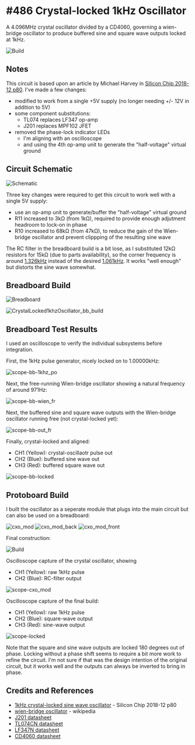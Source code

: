 # #486 Crystal-locked 1kHz Oscillator

A 4.096MHz crystal oscillator divided by a CD4060, governing a wien-bridge oscillator to produce buffered sine and square wave outputs locked at 1kHz.

![Build](./assets/CrystalLocked1khzOscillator_build.jpg?raw=true)

## Notes

This circuit is based upon an article by Michael Harvey in
[Silicon Chip 2018-12 p80](http://www.siliconchip.com.au/Issue/2018/December?res=nonflash&page=80). I've made a few changes:

* modified to work from a single +5V supply (no longer needing +/- 12V in addition to 5V)
* some component substitutions:
  * TL074 replaces LF347 op-amp
  * J201 replaces MPF102 JFET
* removed the phase-lock indicator LEDs
  * I'm aligning with an oscilloscope
  * and using the 4th op-amp unit to generate the "half-voltage" virtual ground


## Circuit Schematic

![Schematic](./assets/CrystalLocked1khzOscillator_schematic.jpg?raw=true)

Three key changes were required to get this circuit to work well with a single 5V supply:

* use an op-amp unit to generate/buffer the "half-voltage" virtual ground
* R11 increased to 3kΩ (from 1kΩ), required to provide enough adjutment headroom to lock-on in phase
* R10 increased to 68kΩ (from 47kΩ), to reduce the gain of the Wien-bridge oscillator and prevent clippping of the resulting sine wave


The RC filter in the breadboard build is a bit lose, as I substituted 12kΩ resistors for 15kΩ (due to parts availability),
so the corner frequency is around
[1.326kHz](https://www.wolframalpha.com/input/?i=1%2F(2%CF%80+*+12k%CE%A9+*+10nF)) instead of the desired
[1.061kHz](https://www.wolframalpha.com/input/?i=1%2F(2%CF%80+*+15k%CE%A9+*+10nF)). It works "well enough" but distorts the sine wave somewhat.


## Breadboard Build

![Breadboard](./assets/CrystalLocked1khzOscillator_bb.jpg?raw=true)

![CrystalLocked1khzOscillator_bb_build](./assets/CrystalLocked1khzOscillator_bb_build.jpg?raw=true)

## Breadboard Test Results

I used an oscilloscope to verify the individual subsystems before integration.

First, the 1kHz pulse generator, nicely locked on to 1.00000kHz:

![scope-bb-1khz_po](./assets/scope-bb-1khz_po.gif?raw=true)

Next, the free-running Wien-bridge oscillator showing a natural frequency of around 971Hz:

![scope-bb-wien_fr](./assets/scope-bb-wien_fr.gif?raw=true)

Next, the buffered sine and square wave outputs with the Wien-bridge oscillator running free (not crystal-locked yet):

![scope-bb-out_fr](./assets/scope-bb-out_fr.gif?raw=true)

Finally, crystal-locked and aligned:

* CH1 (Yellow): crystal-oscillaotr pulse out
* CH2 (Blue): buffered sine wave out
* CH3 (Red): buffered square wave out

![scope-bb-locked](./assets/scope-bb-locked.gif?raw=true)

## Protoboard Build

I built the oscillator as a seperate module that plugs into the main circuit but can also be used on a breadboard:

![cxo_mod](./assets/cxo_mod.jpg?raw=true)
![cxo_mod_back](./assets/cxo_mod_back.jpg?raw=true)
![cxo_mod_front](./assets/cxo_mod_front.jpg?raw=true)

Final construction:

![Build](./assets/CrystalLocked1khzOscillator_build.jpg?raw=true)

Oscilloscope capture of the crystal oscillator, showing

* CH1 (Yellow): raw 1kHz pulse
* CH2 (Blue): RC-filter output

![scope-cxo_mod](./assets/scope-cxo_mod.gif?raw=true)

Oscilloscope capture of the final build:

* CH1 (Yellow): raw 1kHz pulse
* CH2 (Blue): square-wave output
* CH3 (Red): sine-wave output

![scope-locked](./assets/scope-locked.gif?raw=true)

Note that the square and sine wave outputs are locked 180 degrees out of phase.
Locking without a phase shift seems to require a bit more work to refine the circuit.
I'm not sure if that was the design intention of the original circuit, but it works well and the outputs can always be inverted to bring in phase.

## Credits and References

* [1kHz crystal-locked sine wave oscillator](http://www.siliconchip.com.au/Issue/2018/December?res=nonflash&page=80) - Silicon Chip 2018-12 p80
* [wien-bridge oscillator](https://en.wikipedia.org/wiki/Wien_bridge_oscillator) - wikipedia
* [J201 datasheet](https://www.futurlec.com/Transistors/J201.shtml)
* [TL074CN datasheet](https://www.futurlec.com/Linear/TL074CN.shtml)
* [LF347N datasheet](https://www.futurlec.com/Linear/LF347N.shtml)
* [CD4060 datasheet](https://www.futurlec.com/4000Series/CD4060.shtml)
